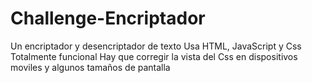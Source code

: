 # Challenge-Encriptador
Un encriptador y desencriptador de texto
Usa HTML, JavaScript y Css
Totalmente funcional
Hay que corregir la vista del Css en dispositivos moviles y algunos tamaños de pantalla
